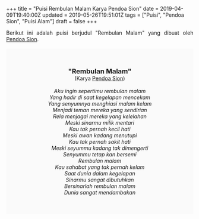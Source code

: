+++
title = "Puisi Rembulan Malam Karya Pendoa Sion"
date = 2019-04-09T19:40:00Z
updated = 2019-05-26T19:51:01Z
tags = ["Puisi", "Pendoa Sion", "Puisi Alam"]
draft = false
+++

<div dir="ltr" style="text-align: left;" trbidi="on"><div style="text-align: justify;">Berikut ini adalah puisi berjudul "Rembulan Malam" yang dibuat oleh <a href="https://pendoasion.wordpress.com/" target="_blank">Pendoa Sion</a>. </div><br /><div style="background: #FAFAFA; font-size: 14px; height: auto; margin: 0 auto; padding: 50px; text-align: center; width: auto;"><span style="font-size: 18px;"><b>"Rembulan Malam"</b></span><br />(Karya <a href="https://www.sekata.web.id/tags/pendoa-sion" target="_blank">Pendoa Sion</a>)<br /><br /><i>Aku ingin sepertimu rembulan malam<br />Yang hadir di saat kegelapan mencekam<br />Yang senyumnya menghiasi malam kelam<br />Menjadi teman mereka yang sendirian<br />Rela menjagai mereka yang kelelahan<br />Meski sinarmu milik mentari<br />Kau tak pernah kecil hati<br />Meski awan kadang menutupi<br />Kau tak pernah sakit hati<br />Meski seyummu kadang tak dimengerti<br />Senyummu tetap kan bersemi<br />Rembulan malam<br />Kau sahabat yang tak pernah kelam<br />Saat dunia dalam kegelapan<br />Sinarmu sangat dibutuhkan<br />Bersinarlah rembulan malam<br />Dunia sangat mendambakan</i></div></div>

